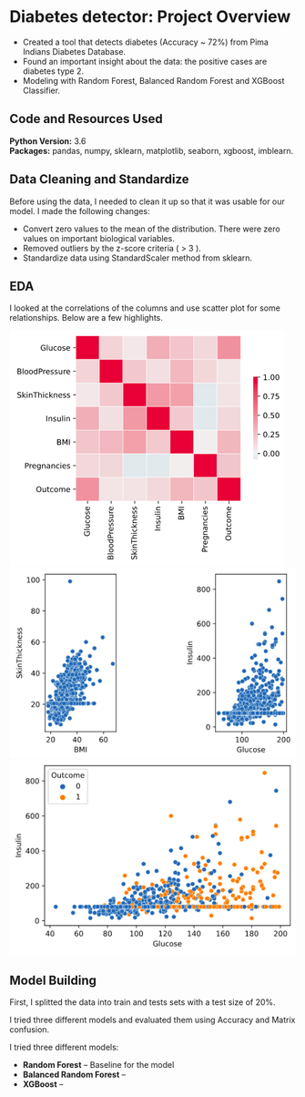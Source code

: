# Diabetes detector: Project Overview 
* Created a tool that detects diabetes (Accuracy ~ 72%) from Pima Indians Diabetes Database.
* Found an important insight about the data: the positive cases are diabetes type 2. 
* Modeling with Random Forest, Balanced Random Forest and XGBoost Classifier. 

## Code and Resources Used 
**Python Version:** 3.6  
**Packages:** pandas, numpy, sklearn, matplotlib, seaborn, xgboost, imblearn.

## Data Cleaning and Standardize
Before using the data, I needed to clean it up so that it was usable for our model. I made the following changes:

*	Convert zero values to the mean of the distribution. There were zero values on important biological variables.
* Removed outliers by the z-score criteria ( > 3 ).
* Standardize data using StandardScaler method from sklearn.

## EDA
I looked at the correlations of the columns and use scatter plot for some relationships. Below are a few highlights. 

![alt text](https://github.com/chrisferreyra13/PredictDiabetes/blob/master/correlation.png "Correlations")
![alt text](https://github.com/chrisferreyra13/PredictDiabetes/blob/master/relationships.png "Relationships")
![alt text](https://github.com/chrisferreyra13/PredictDiabetes/blob/master/insulin_glucose.png "Insulin vs Glucose")

## Model Building 

First, I splitted the data into train and tests sets with a test size of 20%.   

I tried three different models and evaluated them using Accuracy and Matrix confusion.  

I tried three different models:
*	**Random Forest** – Baseline for the model
*	**Balanced Random Forest** – 
*	**XGBoost** – 
